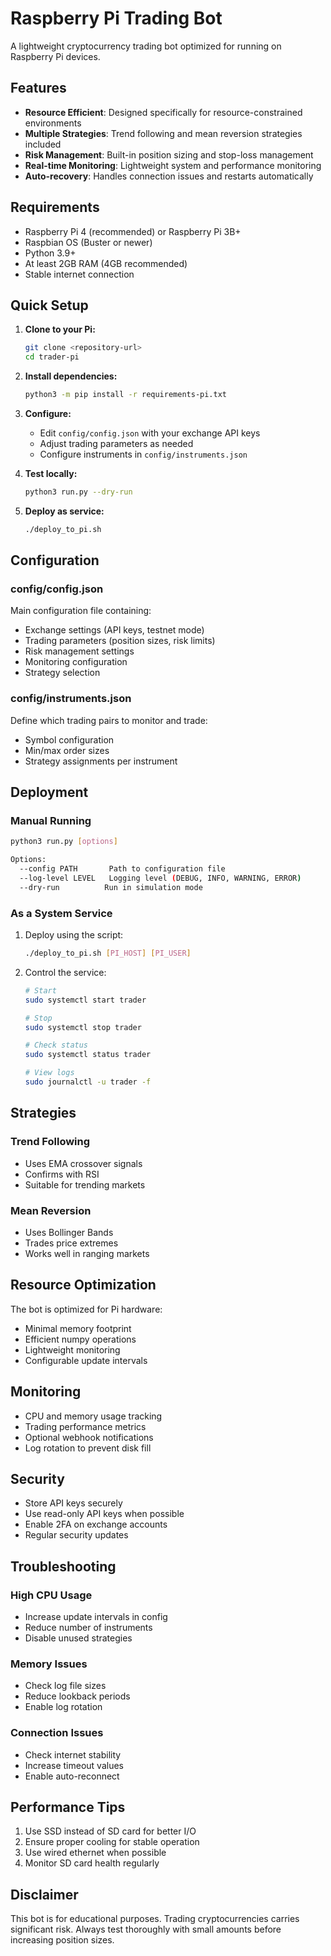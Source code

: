 # Raspberry Pi Trading Bot

A lightweight cryptocurrency trading bot optimized for running on Raspberry Pi devices.

## Features

- **Resource Efficient**: Designed specifically for resource-constrained environments
- **Multiple Strategies**: Trend following and mean reversion strategies included
- **Risk Management**: Built-in position sizing and stop-loss management
- **Real-time Monitoring**: Lightweight system and performance monitoring
- **Auto-recovery**: Handles connection issues and restarts automatically

## Requirements

- Raspberry Pi 4 (recommended) or Raspberry Pi 3B+
- Raspbian OS (Buster or newer)
- Python 3.9+
- At least 2GB RAM (4GB recommended)
- Stable internet connection

## Quick Setup

1. **Clone to your Pi:**
   ```bash
   git clone <repository-url>
   cd trader-pi
   ```

2. **Install dependencies:**
   ```bash
   python3 -m pip install -r requirements-pi.txt
   ```

3. **Configure:**
   - Edit `config/config.json` with your exchange API keys
   - Adjust trading parameters as needed
   - Configure instruments in `config/instruments.json`

4. **Test locally:**
   ```bash
   python3 run.py --dry-run
   ```

5. **Deploy as service:**
   ```bash
   ./deploy_to_pi.sh
   ```

## Configuration

### config/config.json

Main configuration file containing:
- Exchange settings (API keys, testnet mode)
- Trading parameters (position sizes, risk limits)
- Risk management settings
- Monitoring configuration
- Strategy selection

### config/instruments.json

Define which trading pairs to monitor and trade:
- Symbol configuration
- Min/max order sizes
- Strategy assignments per instrument

## Deployment

### Manual Running

```bash
python3 run.py [options]

Options:
  --config PATH       Path to configuration file
  --log-level LEVEL   Logging level (DEBUG, INFO, WARNING, ERROR)
  --dry-run          Run in simulation mode
```

### As a System Service

1. Deploy using the script:
   ```bash
   ./deploy_to_pi.sh [PI_HOST] [PI_USER]
   ```

2. Control the service:
   ```bash
   # Start
   sudo systemctl start trader
   
   # Stop
   sudo systemctl stop trader
   
   # Check status
   sudo systemctl status trader
   
   # View logs
   sudo journalctl -u trader -f
   ```

## Strategies

### Trend Following
- Uses EMA crossover signals
- Confirms with RSI
- Suitable for trending markets

### Mean Reversion
- Uses Bollinger Bands
- Trades price extremes
- Works well in ranging markets

## Resource Optimization

The bot is optimized for Pi hardware:
- Minimal memory footprint
- Efficient numpy operations
- Lightweight monitoring
- Configurable update intervals

## Monitoring

- CPU and memory usage tracking
- Trading performance metrics
- Optional webhook notifications
- Log rotation to prevent disk fill

## Security

- Store API keys securely
- Use read-only API keys when possible
- Enable 2FA on exchange accounts
- Regular security updates

## Troubleshooting

### High CPU Usage
- Increase update intervals in config
- Reduce number of instruments
- Disable unused strategies

### Memory Issues
- Check log file sizes
- Reduce lookback periods
- Enable log rotation

### Connection Issues
- Check internet stability
- Increase timeout values
- Enable auto-reconnect

## Performance Tips

1. Use SSD instead of SD card for better I/O
2. Ensure proper cooling for stable operation
3. Use wired ethernet when possible
4. Monitor SD card health regularly

## Disclaimer

This bot is for educational purposes. Trading cryptocurrencies carries significant risk. Always test thoroughly with small amounts before increasing position sizes.